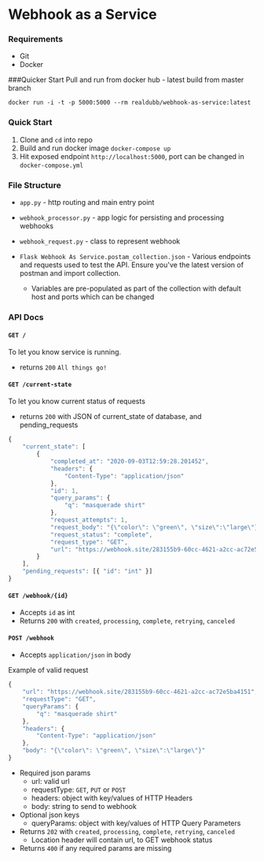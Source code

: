 # Webhook as a Service

### Requirements
 - Git
 - Docker
 
###Quicker Start
 Pull and run from docker hub - latest build from master branch
  
 `docker run -i -t -p 5000:5000 --rm realdubb/webhook-as-service:latest`

 
### Quick Start
1. Clone and `cd` into repo
2. Build and run docker image `docker-compose up`
3. Hit exposed endpoint `http://localhost:5000`, port can be changed in `docker-compose.yml`


### File Structure
 - `app.py` - http routing and main entry point
 - `webhook_processor.py` - app logic for persisting and processing webhooks
 - `webhook_request.py` - class to represent webhook
 
 - `Flask Webhook As Service.postam_collection.json` - Various endpoints and requests used to test the API. Ensure you've the latest version of postman and import collection.
    - Variables are pre-populated as part of the collection with default host and ports which can be changed

### API Docs

#### `GET /` 
To let you know service is running.
 - returns `200` `All things go!`
 
#### `GET /current-state` 
To let you know current status of requests
 - returns `200` with JSON of current_state of database, and pending_requests
```js
{
    "current_state": [
        {
            "completed_at": "2020-09-03T12:59:28.201452",
            "headers": {
                "Content-Type": "application/json"
            },
            "id": 1,
            "query_params": {
                "q": "masquerade shirt"
            },
            "request_attempts": 1,
            "request_body": "{\"color\": \"green\", \"size\":\"large\"}",
            "request_status": "complete",
            "request_type": "GET",
            "url": "https://webhook.site/283155b9-60cc-4621-a2cc-ac72e5ba4151"
        }
    ],
    "pending_requests": [{ "id": "int" }]
}
```

#### `GET /webhook/{id}`
 - Accepts `id` as int
 - Returns `200` with `created`, `processing`, `complete`, `retrying`, `canceled`
    
#### `POST /webhook`
 - Accepts `application/json` in body
    
 Example of valid request
 
```js
{
    "url": "https://webhook.site/283155b9-60cc-4621-a2cc-ac72e5ba4151",
    "requestType": "GET", 
    "queryParams": {
        "q": "masquerade shirt"
    },
    "headers": {
        "Content-Type": "application/json"
    },
    "body": "{\"color\": \"green\", \"size\":\"large\"}"
}
```
  
- Required json params
    - url: valid url
    - requestType: `GET`, `PUT` or `POST`
    - headers: object with key/values of HTTP Headers
    - body: string to send to webhook
- Optional json keys
    - queryParams: object with key/values of HTTP Query Parameters
- Returns `202` with `created`, `processing`, `complete`, `retrying`, `canceled`
    - Location header will contain url, to GET webhook status
- Returns `400` if any required params are missing